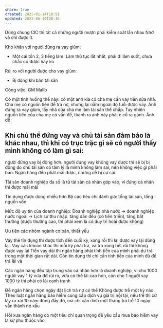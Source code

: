 ```yaml
---
share: true
created: 2025-01-14T18:51
updated: 2025-06-16T20:30
---
```


Dùng chung CIC thì tất cả những người mượn phải kiểm soát lẫn nhau
Nhờ vả chỉ được ít. 

Khó khăn với người đứng ra vay giùm:
- Một cái tốn 2, 3 tiếng làm. Làm thủ tục lắt nhắt, phải đi làm suốt, chưa chắc có được hay ko

Rủi ro với người được cho vay giùm:
- Bị động khi bán tài sản

Công việc: GM Mallb


Có một tình huống thế này: có một anh kia có cha mẹ cần vay tiền sửa nhà. Cha mẹ có nguồn tiền để trả nợ, nhưng lại nằm ngoài độ tuổi được vay. Anh đứng ra vay giùm, lấy nhà của cha mẹ làm tài sản thế chấp. Tuy nhiên nguồn tiền của cha mẹ có vấn đề, thành ra anh này phải è cổ ra gánh. Ảnh dễ 

Khi chủ thể đứng vay và chủ tài sản đảm bảo là khác nhau, thì khi có trục trặc gì sẽ có người thấy mình không có làm gì sai:
- 
người đứng vay bị động hơn.
người đứng vay không vay được thì sẽ bị bị động do chủ tài sản có tâm lý là mình không làm sai, nên không việc gì phải bán. Ngân hàng đến phát mãi được, nhưng dễ bị cự cãi.

Tài sản doanh nghiệp đa số là từ tài sản cá nhân góp vào, vì đứng cá nhân thì được mãi mãi

Tín dụng được dùng nhiều hơn 
Bộ các tiêu chí đánh giá: tổng tài sản, tổng nguồn vốn

Mức độ uy tín của doanh nghiệp: Doanh nghiệp nhà nước → doanh nghiệp nước ngoài → 
Lịch sử thu nhập: tăng dần đều (có tiến triển), tăng bất thường (được thưởng cao, thì phải xem là có duy trì hoài được không)

Ưu tiên các nhóm ngành cơ bản, thiết yếu

Vay thẻ tín dụng thì được tích đến cuối kỳ, xong rồi thì lại được vay lại dùng lại. Vay các khoản khác thì mỗi kỳ phải trả, và trả xong hết rồi thì không được vay lại
Tiền vay dài thì ngân hàng phải tính tiền của mình phải dư trả trong một thời gian rất dài. Còn tín dụng thì chỉ cần tính tiền của mình đủ để trả lãi và 

Các ngân hàng đều tập trung vào cá nhân hơn là doanh nghiệp, vì cho 1000 người vay 1 tỷ vừa đỡ rủi ro, vừa có thể lãi cao hơn, còn cho 1 người vay 1000 tỷ thì phải có lãi cạnh tranh

Để ngân hàng chọn ngày đặt lịch trả nợ có thể 
Không được trễ một kỳ nào. Theo luật ngân hàng 
bảo hiểm cung cấp dịch vụ
giá trị nội tại, nếu trễ thì cứ lấy ra xài
10 năm đóng đầy đủ, mà chỉ cần dính một tháng trả trễ 10 ngày vẫn thành nợ xấu

Hồi xưa ngân hàng có một tiêu chí quan trọng để yêu cầu mua bảo hiểm vay là sự phụ thuộc vào 
